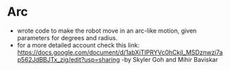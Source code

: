 # Arc
- wrote code to make the robot move in an arc-like motion, given parameters for degrees and radius.
- for a more detailed account check this link:
https://docs.google.com/document/d/1abXiTIPRYVc0hCkjI_MSDznwzi7ap562JdBBJTx_zig/edit?usp=sharing
-by Skyler Goh and Mihir Baviskar

